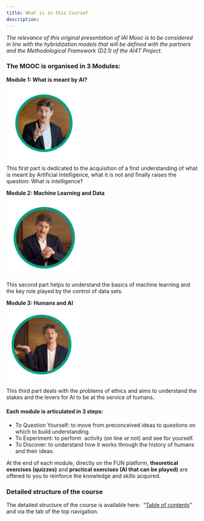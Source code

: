 ```yaml
---
title: What is in this Course?
description:
---
```


_The relevance of this original presentation of IAI Mooc is to be considered in line with the hybridization models that will be defined with the partners and the Methodological Framework (D2.1) of the AI4T Project._


### The MOOC is organised in 3 Modules:

 **Module 1: What is meant by AI?**
 
<img src="../Images/bulle-IAI-module1.png" alt="bulle-IAI-module1" width="200">

This first part is dedicated to the acquisition of a first understanding of what is meant by Artificial Intelligence, what it is not and finally raises the question: What is intelligence?

**Module 2: Machine Learning and Data**

<img src="../Images/bulle-IAI-module2.png" alt="bulle-IAI-module2" width="200">

This second part helps to understand the basics of machine learning and the key role played by the control of data sets.

**Module 3: Humans and AI**

<img src="../Images/bulle-IAI-module3.png" alt="bulle-IAI-module3" width="200">

This third part deals with the problems of ethics and aims to understand the stakes and the levers for AI to be at the service of humans.

#### Each module is articulated in 3 steps:

*   To Question Yourself: to move from preconceived ideas to questions on which to build understanding.
*   To Experiment: to perform  activity (on line or not) and see for yourself.
*   To Discover: to understand how it works through the history of humans and their ideas.

At the end of each module, directly on the FUN platform, **theoretical exercises (quizzes)** and **practical exercises (AI that can be played)** are offered to you to reinforce the knowledge and skills acquired.

### Detailed structure of the course

The detailed structure of the course is available here:  "[Table of contents](https://lms.fun-mooc.fr/courses/course-v1:inria+41029+session01/6bbd354627d2421f96a09c7a6e96b6eb/)" and via the tab of the top navigation.
